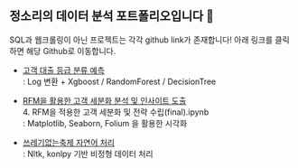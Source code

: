 ## 정소리의 데이터 분석 포트폴리오입니다 🙂
SQL과 웹크롤링이 아닌 프로젝트는 각각 github link가 존재합니다! 아래 링크를 클릭하면 해당 Github로 이동합니다.

- [고객 대출 등급 분류 예측](https://github.com/iamwhatimeantobe/Dacon_CreditScore) <br>
  : Log 변환 + Xgboost / RandomForest / DecisionTree
  
- [RFM을 활용한 고객 세분화 분석 및 인사이트 도출](https://github.com/iamwhatimeantobe/E-commerce_DA)  <br>
  4. RFM을 적용한 고객 세분화 및 전략 수립(final).ipynb  <br>
  : Matplotlib, Seaborn, Folium 을 활용한 시각화
  
- [쓰레기없는축제 자연어 처리](https://github.com/iamwhatimeantobe/Trash_in_festivals)  <br>
  : Nltk, konlpy 기반 비정형 데이터 처리

